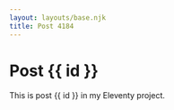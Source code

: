 ```yaml
---
layout: layouts/base.njk
title: Post 4184
---
```


# Post {{ id }}

This is post {{ id }} in my Eleventy project.
